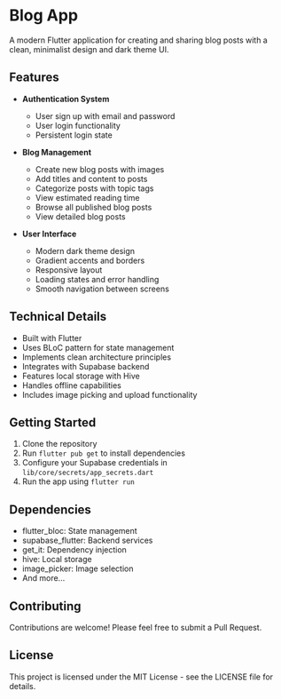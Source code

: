 # Blog App

A modern Flutter application for creating and sharing blog posts with a clean, minimalist design and dark theme UI.

## Features

- **Authentication System**
  - User sign up with email and password
  - User login functionality 
  - Persistent login state

- **Blog Management**
  - Create new blog posts with images
  - Add titles and content to posts
  - Categorize posts with topic tags
  - View estimated reading time
  - Browse all published blog posts
  - View detailed blog posts

- **User Interface**
  - Modern dark theme design
  - Gradient accents and borders
  - Responsive layout
  - Loading states and error handling
  - Smooth navigation between screens

## Technical Details

- Built with Flutter 
- Uses BLoC pattern for state management
- Implements clean architecture principles
- Integrates with Supabase backend
- Features local storage with Hive
- Handles offline capabilities
- Includes image picking and upload functionality

## Getting Started

1. Clone the repository
2. Run `flutter pub get` to install dependencies
3. Configure your Supabase credentials in `lib/core/secrets/app_secrets.dart`
4. Run the app using `flutter run`

## Dependencies

- flutter_bloc: State management
- supabase_flutter: Backend services
- get_it: Dependency injection
- hive: Local storage
- image_picker: Image selection
- And more...

## Contributing

Contributions are welcome! Please feel free to submit a Pull Request.

## License

This project is licensed under the MIT License - see the LICENSE file for details.

